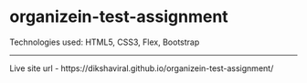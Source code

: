 # organizein-test-assignment
Technologies used: HTML5, CSS3, Flex, Bootstrap

<hr>
Live site url - https://dikshaviral.github.io/organizein-test-assignment/
